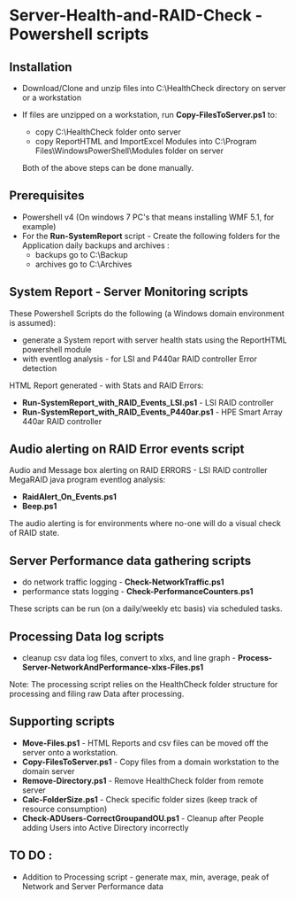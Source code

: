 # Server-Health-and-RAID-Check - Powershell scripts

## Installation
* Download/Clone and unzip files into C:\HealthCheck directory on server or a workstation
* If files are unzipped on a workstation, run **Copy-FilesToServer.ps1** to:
    * copy C:\HealthCheck folder onto server
    * copy ReportHTML and ImportExcel Modules into C:\Program Files\WindowsPowerShell\Modules folder on server
 
  Both of the above steps can be done manually.

## Prerequisites
* Powershell v4 (On windows 7 PC's that means installing WMF 5.1, for example)
* For the **Run-SystemReport** script - Create the following folders for the Application daily backups and archives :
    * backups go to C:\Backup
    * archives go to C:\Archives

## System Report - Server Monitoring scripts
These Powershell Scripts do the following (a Windows domain environment is assumed):
* generate a System report with server health stats using the ReportHTML powershell module
* with eventlog analysis - for LSI and P440ar RAID controller Error detection

HTML Report generated - with Stats and RAID Errors:
* **Run-SystemReport_with_RAID_Events_LSI.ps1** - LSI RAID controller
* **Run-SystemReport_with_RAID_Events_P440ar.ps1** - HPE Smart Array 440ar RAID controller

## Audio alerting on RAID Error events script
Audio and Message box alerting on RAID ERRORS - LSI RAID controller MegaRAID java program eventlog analysis:
* **RaidAlert_On_Events.ps1**
* **Beep.ps1**

The audio alerting is for environments where no-one will do a visual check of RAID state.

## Server Performance data gathering scripts
* do network traffic logging - **Check-NetworkTraffic.ps1** 
* performance stats logging - **Check-PerformanceCounters.ps1**

These scripts can be run (on a daily/weekly etc basis) via scheduled tasks.

## Processing Data log scripts
* cleanup csv data log files, convert to xlxs, and line graph - **Process-Server-NetworkAndPerformance-xlxs-Files.ps1**

Note: The processing script relies on the HealthCheck folder structure for processing and filing raw Data after processing.

## Supporting scripts
* **Move-Files.ps1** - HTML Reports and csv files can be moved off the server onto a workstation.
* **Copy-FilesToServer.ps1** - Copy files from a domain workstation to the domain server
* **Remove-Directory.ps1** - Remove HealthCheck folder from remote server
* **Calc-FolderSize.ps1** - Check specific folder sizes (keep track of resource consumption)
* **Check-ADUsers-CorrectGroupandOU.ps1** - Cleanup after People adding Users into Active Directory incorrectly

## TO DO :
* Addition to Processing script - generate max, min, average, peak of Network and Server Performance data 




